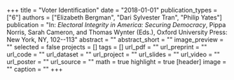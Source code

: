 +++
title = "Voter Identification"
date = "2018-01-01"
publication_types = ["6"]
authors = ["Elizabeth Bergman", "Dari Sylvester Tran", "Philip Yates"]
publication = "In: _Electoral Integrity in America: Securing Democracy_, Pippa Norris, Sarah Cameron, and Thomas Wynter (Eds.), Oxford University Press: New York, NY, 102--113"
abstract = ""
abstract_short = ""
image_preview = ""
selected = false
projects = []
tags = []
url_pdf = ""
url_preprint = ""
url_code = ""
url_dataset = ""
url_project = ""
url_slides = ""
url_video = ""
url_poster = ""
url_source = ""
math = true
highlight = true
[header]
image = ""
caption = ""
+++
